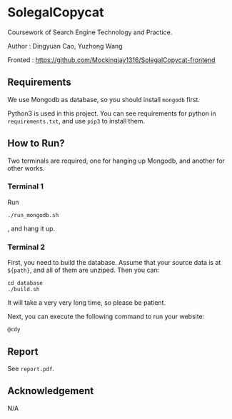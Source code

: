 # SolegalCopycat

Coursework of Search Engine Technology and Practice.

Author : Dingyuan Cao, Yuzhong Wang

Fronted : https://github.com/Mockingjay1316/SolegalCopycat-frontend

## Requirements

We use Mongodb as database, so you should install `mongodb` first.

Python3 is used in this project. You can see requirements for python in `requirements.txt`, and use `pip3` to install them.

## How to Run?

Two terminals are required, one for hanging up Mongodb, and another for other works.

### Terminal 1

Run
```
./run_mongodb.sh
```
, and hang it up.

### Terminal 2

First, you need to build the database. Assume that your source data is at `${path}`, and all of them are unziped. Then you can:

```
cd database
./build.sh
```

It will take a very very long time, so please be patient.

Next, you can execute the following command to run your website:

```
@cdy
```

## Report

See `report.pdf`.

## Acknowledgement

N/A
